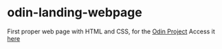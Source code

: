 # odin-landing-webpage

First proper web page with HTML and CSS, for the [Odin Project](https://www.theodinproject.com/)
Access it [here](mlenweiter.github.io/odin-landing-webpage)
